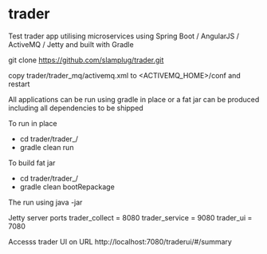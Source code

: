 trader
======

Test trader app utilising microservices using Spring Boot / AngularJS / ActiveMQ / Jetty and built with Gradle

git clone https://github.com/slamplug/trader.git

copy trader/trader_mq/activemq.xml to <ACTIVEMQ_HOME>/conf and restart

All applications can be run using gradle in place or a fat jar can be produced including all dependencies to be shipped

To run in place
- cd trader/trader_<app>/
- gradle clean run

To build fat jar
- cd trader/trader_<app>/
- gradle clean bootRepackage

The run using java -jar <jarfile>

Jetty server ports
trader_collect = 8080
trader_service = 9080
trader_ui = 7080

Accesss trader UI on URL http://localhost:7080/traderui/#/summary



